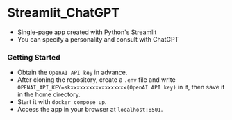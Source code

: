 # Streamlit_ChatGPT

- Single-page app created with Python's Streamlit
- You can specify a personality and consult with ChatGPT

### Getting Started
- Obtain the `OpenAI API key` in advance.
- After cloning the repository, create a `.env` file and write `OPENAI_API_KEY=skxxxxxxxxxxxxxxxxxx(OpenAI API key)` in it, then save it in the home directory.
- Start it with `docker compose up`.
- Access the app in your browser at `localhost:8501`.

